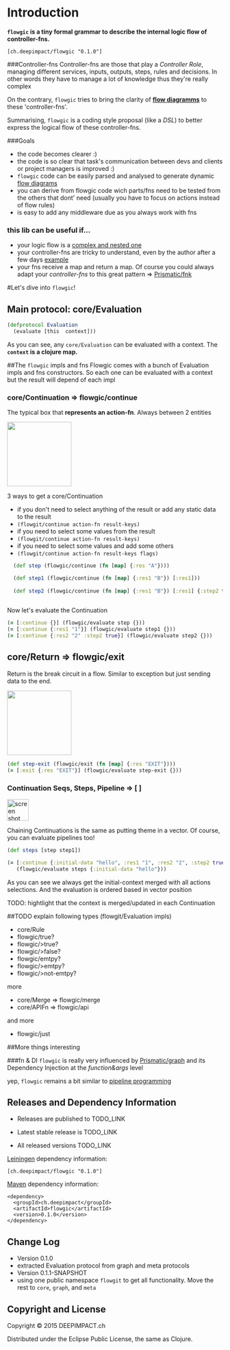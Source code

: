 # Introduction


**`flowgic` is a tiny formal grammar to describe the internal logic flow of controller-fns.**

    [ch.deepimpact/flowgic "0.1.0"]

###Controller-fns
Controller-fns are those that play a *Controller Role*, managing different services, inputs, outputs, steps, rules and decisions. In other words they have to manage a lot of knowledge thus they're really complex 

On the contrary, `flowgic` tries to bring the clarity of **[flow diagramms](https://cloud.githubusercontent.com/assets/731829/10277888/8a5bf848-6b59-11e5-96de-1b67fab4981b.png)** to these 'controller-fns'. 

Summarising, `flowgic` is a coding style proposal (like a *DSL*) to better express the logical flow of these controller-fns. 


###Goals

* the code becomes clearer :)
* the code is so clear that task's communication between devs and clients or project managers is improved :)
* `flowgic` code can be easily parsed and analysed to generate dynamic [flow diagrams](https://cloud.githubusercontent.com/assets/731829/10277888/8a5bf848-6b59-11e5-96de-1b67fab4981b.png)
* you can derive from flowgic code wich parts/fns need to be tested from the others that dont' need (usually you have to focus on actions instead of flow rules)
* is easy to add any middleware due as you always work with fns 


### this lib can be useful if...  
* your logic flow is a [complex and nested one](https://cloud.githubusercontent.com/assets/731829/10277888/8a5bf848-6b59-11e5-96de-1b67fab4981b.png)
* your controller-fns are tricky to understand, even by the author after a few days [example](https://gist.github.com/tangrammer/b8fc6687f051ab059ac2#file-old_api-clj)
* your fns receive a map and return a map. Of course you could always adapt your *controller-fns* to this great pattern => [Prismatic/fnk](https://github.com/Prismatic/plumbing#fnk) 

#Let's dive into `flowgic`!

## Main protocol: core/Evaluation

```clojure
(defprotocol Evaluation
  (evaluate [this  context]))
```

As you can see, any `core/Evaluation` can be evaluated with a context. The **`context` is a clojure map.**


##The `flowgic` impls and fns
Flowgic comes with a bunch of Evaluation impls and fns constructors. So each one can be evaluated with a context but the result will depend of each impl

### core/Continuation => flowgic/continue
The typical box that **represents an action-fn**. Always between 2 entities    

<img width="150"  src="https://cloud.githubusercontent.com/assets/731829/10295406/d13a0cb6-6bc0-11e5-83eb-49eb65a4e95c.png">   

3 ways to get a core/Continuation 

* if you don't need to select anything of the result or add any static data to the result
 * `(flowgit/continue action-fn result-keys)`
* if you need to select some values from the result
 * `(flowgit/continue action-fn result-keys)`
* if you need to select some values and add some others
 * `(flowgit/continue action-fn result-keys flags)` 



```clojure
  (def step (flowgic/continue (fn [map] {:res "A"})))            

  (def step1 (flowgic/continue (fn [map] {:res1 "B"}) [:res1])) 
  
  (def step2 (flowgic/continue (fn [map] {:res1 "B"}) [:res1] {:step2 true}))
                                  
```

Now let's evaluate the Continuation 

```clojure
(= [:continue {}] (flowgic/evaluate step {}))
(= [:continue {:res1 "1"}] (flowgic/evaluate step1 {}))
(= [:continue {:res2 "2" :step2 true}] (flowgic/evaluate step2 {}))

```

##  core/Return => flowgic/exit
Return is the break circuit in a flow. Similar to exception but just sending data to the end.

<img width="150" src="https://cloud.githubusercontent.com/assets/731829/10295571/cc5eb56a-6bc1-11e5-97b7-1c4d1ba20e1d.png">

```clojure  
(def step-exit (flowgic/exit (fn [map] {:res "EXIT"})))
(= [:exit {:res "EXIT"}] (flowgic/evaluate step-exit {}))              
```


### Continuation Seqs, Steps, Pipeline => [ ]
<img width="50" alt="screen shot 2015-10-06 at 01 00 13" src="https://cloud.githubusercontent.com/assets/731829/10296077/b1a162f0-6bc5-11e5-9d33-9a8a40aaa15a.png">

Chaining Continuations is the same as putting theme in a vector. Of course, you can evaluate pipelines too!


```clojure  
(def steps [step step1])

(= [:continue {:initial-data "hello", :res1 "1", :res2 "2", :step2 true}]
   (flowgic/evaluate steps {:initial-data "hello"}))   
```
As you can see we always get the initial-context merged with all actions selections. And the evaluation is ordered based in vector position 

TODO: hightlight that the context is merged/updated in each Continuation


##TODO
explain following types (flowgit/Evaluation impls)

* core/Rule
 * flowgic/true?
 * flowgic/>true?
 * flowgic/>false?
 * flowgic/emtpy?
 * flowgic/>emtpy?
 * flowgic/>not-emtpy?

more   
   
* core/Merge => flowgic/merge
* core/APIFn => flowgic/api

and more

* flowgic/just


##More things interesting


###fn & DI
`flowgic` is really very influenced by [Prismatic/graph](link) and its Dependency Injection at the *function&args* level


yep, `flowgic` remains a bit similar to [pipeline programming](https://en.wikipedia.org/wiki/Pipeline_(software)) 




## Releases and Dependency Information

* Releases are published to TODO_LINK

* Latest stable release is TODO_LINK

* All released versions TODO_LINK

[Leiningen] dependency information:

    [ch.deepimpact/flowgic "0.1.0"]

[Maven] dependency information:

    <dependency>
      <groupId>ch.deepimpact</groupId>
      <artifactId>flowgic</artifactId>
      <version>0.1.0</version>
    </dependency>

[Leiningen]: http://leiningen.org/
[Maven]: http://maven.apache.org/



## Change Log

* Version 0.1.0
 * extracted Evaluation protocol from graph and meta protocols
* Version 0.1.1-SNAPSHOT
 * using one public namespace `flowgit` to get all functionality. Move the rest to `core`, `graph`, and `meta` 	



## Copyright and License

Copyright © 2015 DEEPIMPACT.ch

Distributed under the Eclipse Public License, the same as Clojure.
